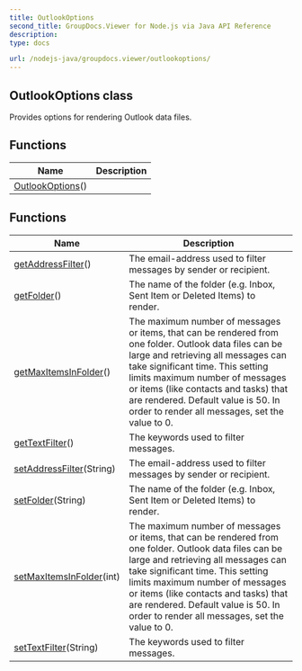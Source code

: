 ```yaml
---
title: OutlookOptions
second_title: GroupDocs.Viewer for Node.js via Java API Reference
description: 
type: docs

url: /nodejs-java/groupdocs.viewer/outlookoptions/
---
```


## OutlookOptions class

 Provides options for rendering Outlook data files.
 

## Functions

| Name | Description |
| --- | --- |
| [OutlookOptions](outlookoptions)() |  |

## Functions

| Name | Description |
| --- | --- |
| [getAddressFilter](getaddressfilter)() | The email-address used to filter messages by sender or recipient. |
| [getFolder](getfolder)() | The name of the folder (e&#46;g&#46; Inbox, Sent Item or Deleted Items) to render. |
| [getMaxItemsInFolder](getmaxitemsinfolder)() | The maximum number of messages or items, that can be rendered from one folder. Outlook data files can be large and retrieving all messages can take significant time. This setting limits maximum number of messages or items (like contacts and tasks) that are rendered. Default value is 50. In order to render all messages, set the value to 0. |
| [getTextFilter](gettextfilter)() | The keywords used to filter messages. |
| [setAddressFilter](setaddressfilter)(String) | The email-address used to filter messages by sender or recipient. |
| [setFolder](setfolder)(String) | The name of the folder (e&#46;g&#46; Inbox, Sent Item or Deleted Items) to render. |
| [setMaxItemsInFolder](setmaxitemsinfolder)(int) | The maximum number of messages or items, that can be rendered from one folder. Outlook data files can be large and retrieving all messages can take significant time. This setting limits maximum number of messages or items (like contacts and tasks) that are rendered. Default value is 50. In order to render all messages, set the value to 0. |
| [setTextFilter](settextfilter)(String) | The keywords used to filter messages. |
